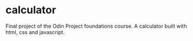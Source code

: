 # calculator

Final project of the Odin Project foundations course. A calculator built with html, css and javascript.
